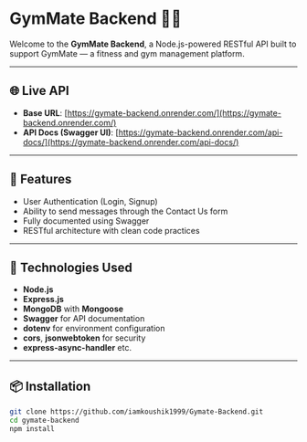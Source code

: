 # GymMate Backend 🏋️‍♂️

Welcome to the **GymMate Backend**, a Node.js-powered RESTful API built to support GymMate — a fitness and gym management platform.

---

## 🌐 Live API

- **Base URL**: [https://gymate-backend.onrender.com/](https://gymate-backend.onrender.com/)
- **API Docs (Swagger UI)**: [https://gymate-backend.onrender.com/api-docs/](https://gymate-backend.onrender.com/api-docs/)

---

## 📖 Features

- User Authentication (Login, Signup)
- Ability to send messages through the Contact Us form
- Fully documented using Swagger
- RESTful architecture with clean code practices

---

## 🚀 Technologies Used

- **Node.js**
- **Express.js**
- **MongoDB** with **Mongoose**
- **Swagger** for API documentation
- **dotenv** for environment configuration
- **cors**, **jsonwebtoken** for security
- **express-async-handler** etc.

---

## 📦 Installation

```bash
git clone https://github.com/iamkoushik1999/Gymate-Backend.git
cd gymate-backend
npm install
```
